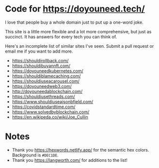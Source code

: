 # Code for https://doyouneed.tech/
  
I love that people buy a whole domain just to put up a one-word joke.

This site is a little more flexible and a lot more comprehensive, but just as succinct. It has answers for every tech you can think of.

Here's an incomplete list of similar sites I've seen. Submit a pull request or email me if you want to add more.

- https://shouldirollback.com/
- https://shouldibuyannft.com/
- https://doyouneedkubernetes.com/
- https://shouldiblamecaching.com/
- https://shouldiuseacarousel.com/
- https://doyouneedweb3.com/
- http://doyouneedablockchain.com/
- https://shouldiusethreads.com/
- https://www.shouldiuseajsonbfield.com/
- https://covidstandardtime.com/
- https://www.solvedbyblockchain.com/
- https://en.wikipeda.co/wiki/Joe_Cullin

# Notes

- Thank you https://hexwords.netlify.app/ for the semantic hex colors. Background is `#DEC1DE`.
- Thank you https://langworth.com/ for additions to the list!
